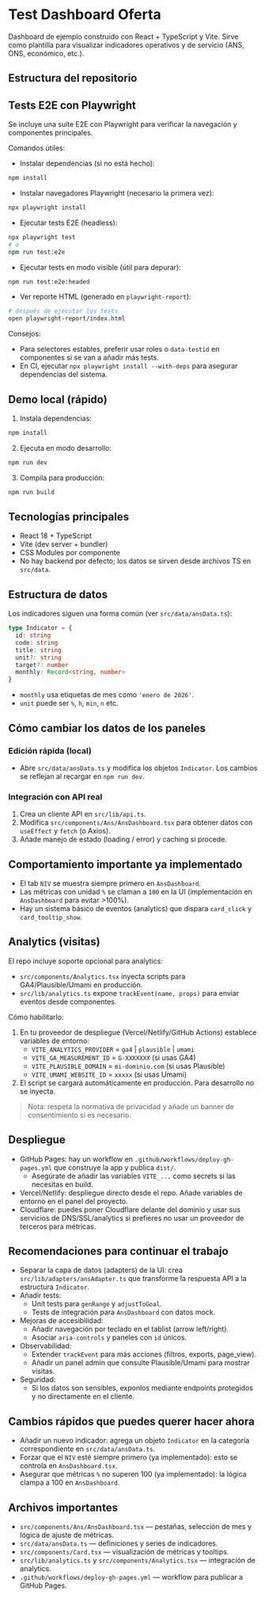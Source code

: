 # Test Dashboard Oferta

Dashboard de ejemplo construido con React + TypeScript y Vite. Sirve como plantilla para visualizar indicadores operativos y de servicio (ANS, ONS, económico, etc.).

## Estructura del repositorio

## Tests E2E con Playwright

Se incluye una suite E2E con Playwright para verificar la navegación y componentes principales.

Comandos útiles:

- Instalar dependencias (si no está hecho):

```bash
npm install
```

- Instalar navegadores Playwright (necesario la primera vez):

```bash
npx playwright install
```

- Ejecutar tests E2E (headless):

```bash
npx playwright test
# o
npm run test:e2e
```

- Ejecutar tests en modo visible (útil para depurar):

```bash
npm run test:e2e:headed
```

- Ver reporte HTML (generado en `playwright-report`):

```bash
# después de ejecutar los tests
open playwright-report/index.html
```

Consejos:
- Para selectores estables, preferir usar roles o `data-testid` en componentes si se van a añadir más tests.
- En CI, ejecutar `npx playwright install --with-deps` para asegurar dependencias del sistema.
## Demo local (rápido)

1. Instala dependencias:

```bash
npm install
```

2. Ejecuta en modo desarrollo:

```bash
npm run dev
```

3. Compila para producción:

```bash
npm run build
```

## Tecnologías principales
- React 18 + TypeScript
- Vite (dev server + bundler)
- CSS Modules por componente
- No hay backend por defecto; los datos se sirven desde archivos TS en `src/data`.

## Estructura de datos
Los indicadores siguen una forma común (ver `src/data/ansData.ts`):

```ts
type Indicator = {
  id: string
  code: string
  title: string
  unit?: string
  target?: number
  monthly: Record<string, number>
}
```

- `monthly` usa etiquetas de mes como `'enero de 2026'`.
- `unit` puede ser `%`, `h`, `min`, `n` etc.

## Cómo cambiar los datos de los paneles
### Edición rápida (local)
- Abre `src/data/ansData.ts` y modifica los objetos `Indicator`. Los cambios se reflejan al recargar en `npm run dev`.

### Integración con API real
1. Crea un cliente API en `src/lib/api.ts`.
2. Modifica `src/components/Ans/AnsDashboard.tsx` para obtener datos con `useEffect` y `fetch` (o Axios).
3. Añade manejo de estado (loading / error) y caching si procede.

## Comportamiento importante ya implementado
- El tab `NIV` se muestra siempre primero en `AnsDashboard`.
- Las métricas con unidad `%` se claman a `100` en la UI (implementación en `AnsDashboard` para evitar >100%).
- Hay un sistema básico de eventos (analytics) que dispara `card_click` y `card_tooltip_show`.

## Analytics (visitas)
El repo incluye soporte opcional para analytics:

- `src/components/Analytics.tsx` inyecta scripts para GA4/Plausible/Umami en producción.
- `src/lib/analytics.ts` expone `trackEvent(name, props)` para enviar eventos desde componentes.

Cómo habilitarlo:
1. En tu proveedor de despliegue (Vercel/Netlify/GitHub Actions) establece variables de entorno:
   - `VITE_ANALYTICS_PROVIDER` = `ga4` | `plausible` | `umami`
   - `VITE_GA_MEASUREMENT_ID` = `G-XXXXXXX` (si usas GA4)
   - `VITE_PLAUSIBLE_DOMAIN` = `mi-dominio.com` (si usas Plausible)
   - `VITE_UMAMI_WEBSITE_ID` = `xxxxx` (si usas Umami)
2. El script se cargará automáticamente en producción. Para desarrollo no se inyecta.

> Nota: respeta la normativa de privacidad y añade un banner de consentimiento si es necesario.

## Despliegue
- GitHub Pages: hay un workflow en `.github/workflows/deploy-gh-pages.yml` que construye la app y publica `dist/`.
  - Asegúrate de añadir las variables `VITE_...` como secrets si las necesitas en build.
- Vercel/Netlify: despliegue directo desde el repo. Añade variables de entorno en el panel del proyecto.
- Cloudflare: puedes poner Cloudflare delante del dominio y usar sus servicios de DNS/SSL/analytics si prefieres no usar un proveedor de terceros para métricas.

## Recomendaciones para continuar el trabajo
- Separar la capa de datos (adapters) de la UI: crea `src/lib/adapters/ansAdapter.ts` que transforme la respuesta API a la estructura `Indicator`.
- Añadir tests:
  - Unit tests para `genRange` y `adjustToGoal`.
  - Tests de integración para `AnsDashboard` con datos mock.
- Mejoras de accesibilidad:
  - Añadir navegación por teclado en el tablist (arrow left/right).
  - Asociar `aria-controls` y paneles con `id` únicos.
- Observabilidad:
  - Extender `trackEvent` para más acciones (filtros, exports, page_view).
  - Añadir un panel admin que consulte Plausible/Umami para mostrar visitas.
- Seguridad:
  - Si los datos son sensibles, exponlos mediante endpoints protegidos y no directamente en el cliente.

## Cambios rápidos que puedes querer hacer ahora
- Añadir un nuevo indicador: agrega un objeto `Indicator` en la categoría correspondiente en `src/data/ansData.ts`.
- Forzar que el `NIV` esté siempre primero (ya implementado): esto se controla en `AnsDashboard.tsx`.
- Asegurar que métricas `%` no superen 100 (ya implementado): la lógica clampa a 100 en `AnsDashboard`.

## Archivos importantes
- `src/components/Ans/AnsDashboard.tsx` — pestañas, selección de mes y lógica de ajuste de métricas.
- `src/data/ansData.ts` — definiciones y series de indicadores.
- `src/components/Card.tsx` — visualización de métricas y tooltips.
- `src/lib/analytics.ts` y `src/components/Analytics.tsx` — integración de analytics.
- `.github/workflows/deploy-gh-pages.yml` — workflow para publicar a GitHub Pages.
